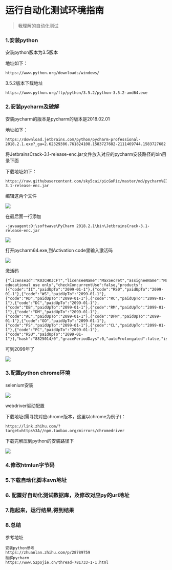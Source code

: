 # 运行自动化测试环境指南

> 我理解的自动化测试

### 1.安装python

安装python版本为3.5版本

地址如下：

```
https://www.python.org/downloads/windows/
```

3.5.2版本下载地址

```
https://www.python.org/ftp/python/3.5.2/python-3.5.2-amd64.exe
```



### 2.安装pycharm及破解

安装pycharm的版本是pycharm的版本是2018.02.01

地址如下：

```
https://download.jetbrains.com/python/pycharm-professional-2018.2.1.exe?_ga=2.62329386.761824108.1583727682-2111469744.1583727682
```

将JetbrainsCrack-3.1-release-enc.jar文件放入对应的pycharm安装路径的bin目录下面

下载地址如下：

```
https://raw.githubusercontent.com/sky5cai/picGoPic/master/md/pycharm%E7%A0%B4%E8%A7%A3jar%E5%8C%852018.02.01/JetbrainsCrack-3.1-release-enc.jar
```

编辑这两个文件

![](https://i.loli.net/2020/03/09/FQnIoC43Dq6V2Xl.png)

在最后面一行添加

```
-javaagent:D:\softwave\PyCharm 2018.2.1\bin\JetbrainsCrack-3.1-release-enc.jar
```

![](https://i.loli.net/2020/03/09/COurjV6aZnB3e1i.png)

打开pycharm64.exe,到Activation code里输入激活码

![](https://i.loli.net/2020/03/09/frHEuwC8az2vXnR.png)

激活码

```
{"licenseId":"K03CHKJCFT","licenseeName":"MaxSecret","assigneeName":"Max","assigneeEmail":"max@chamd5.org","licenseRestriction":"For educational use only","checkConcurrentUse":false,"products":[{"code":"II","paidUpTo":"2099-01-1"},{"code":"RS0","paidUpTo":"2099-01-1"},{"code":"WS","paidUpTo":"2099-01-1"},{"code":"RD","paidUpTo":"2099-01-1"},{"code":"RC","paidUpTo":"2099-01-1"},{"code":"DC","paidUpTo":"2099-01-1"},{"code":"DB","paidUpTo":"2099-01-1"},{"code":"RM","paidUpTo":"2099-01-1"},{"code":"DM","paidUpTo":"2099-01-1"},{"code":"AC","paidUpTo":"2099-01-1"},{"code":"DPN","paidUpTo":"2099-01-1"},{"code":"GO","paidUpTo":"2099-01-1"},{"code":"PS","paidUpTo":"2099-01-1"},{"code":"CL","paidUpTo":"2099-01-1"},{"code":"PC","paidUpTo":"2099-01-1"},{"code":"RSU","paidUpTo":"2099-01-1"}],"hash":"8825014/0","gracePeriodDays":0,"autoProlongated":false,"isAutoProlongated":false}
```

可到2099年了

![](https://i.loli.net/2020/03/09/RgnbXxd21CzNaZY.png)



### 3.配置python chrome环境

selenium安装

![](https://i.loli.net/2020/03/09/BbecuFIiYCmMoyw.png)

webdriver驱动配置

下载地址(需寻找对应chrome版本，这里以chrome为例子)：

```
https://link.zhihu.com/?target=https%3A//npm.taobao.org/mirrors/chromedriver
```

下载完解压到python的安装路径下

![](https://i.loli.net/2020/03/09/oakUOdGrRDw3b4l.png)



### 4.修改htmlun字节码



### 5.下载自动化脚本svn地址



### 6. 配置好自动化测试数据库，及修改对应py的url地址



### 7.跑起来，运行结果,得到结果



### 8.总结



参考地址

```
安装python参考
https://zhuanlan.zhihu.com/p/28789759
破解pycharm
https://www.52pojie.cn/thread-781733-1-1.html

```



